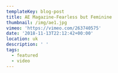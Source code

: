 ```yaml
---
templateKey: blog-post
title: AE Magazine-Fearless but Feminine
thumbnail: /img/ae1.jpg
vimeo: 'https://vimeo.com/263740575'
date: '2018-11-13T22:12:42+00:00'
location: uk
description: ' '
tags:
  - featured
  - video
---
```


